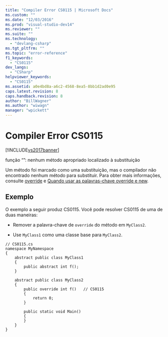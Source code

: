 ```yaml
---
title: "Compiler Error CS0115 | Microsoft Docs"
ms.custom: ""
ms.date: "12/03/2016"
ms.prod: "visual-studio-dev14"
ms.reviewer: ""
ms.suite: ""
ms.technology: 
  - "devlang-csharp"
ms.tgt_pltfrm: ""
ms.topic: "error-reference"
f1_keywords: 
  - "CS0115"
dev_langs: 
  - "CSharp"
helpviewer_keywords: 
  - "CS0115"
ms.assetid: a0e4bd8a-a6c2-4568-8ea5-8bb1d2ad0e95
caps.latest.revision: 8
caps.handback.revision: 8
author: "BillWagner"
ms.author: "wiwagn"
manager: "wpickett"
---
```

# Compiler Error CS0115
[!INCLUDE[vs2017banner](../../../csharp/includes/vs2017banner.md)]

função “”: nenhum método apropriado localizado à substituição  
  
 Um método foi marcado como uma substituição, mas o compilador não encontrado nenhum método para substituir.  Para obter mais informações, consulte [override](../../../csharp/language-reference/keywords/override.md) e [Quando usar as palavras\-chave override e new](../../../csharp/programming-guide/classes-and-structs/knowing-when-to-use-override-and-new-keywords.md).  
  
## Exemplo  
 O exemplo a seguir produz CS0115.  Você pode resolver CS0115 de uma de duas maneiras:  
  
-   Remover a palavra\-chave de `override` do método em `MyClass2`.  
  
-   Use `MyClass1` como uma classe base para `MyClass2`.  
  
```  
// CS0115.cs  
namespace MyNamespace  
{  
    abstract public class MyClass1  
    {  
        public abstract int f();  
    }  
  
    abstract public class MyClass2  
    {  
        public override int f()   // CS0115  
        {  
            return 0;  
        }  
  
        public static void Main()  
        {  
        }  
    }  
}  
```